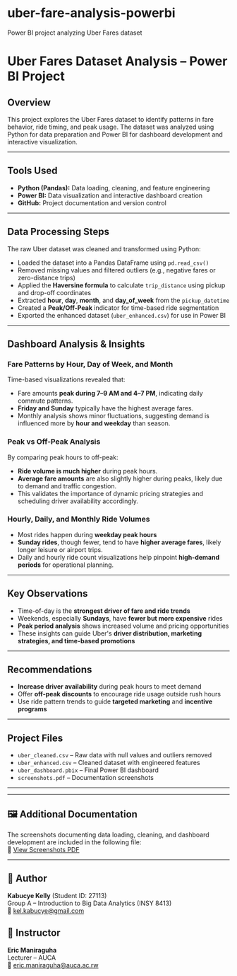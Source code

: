 # uber-fare-analysis-powerbi
Power BI project analyzing Uber Fares dataset
# Uber Fares Dataset Analysis – Power BI Project

## Overview
This project explores the Uber Fares dataset to identify patterns in fare behavior, ride timing, and peak usage. The dataset was analyzed using Python for data preparation and Power BI for dashboard development and interactive visualization.

---

## Tools Used
- **Python (Pandas):** Data loading, cleaning, and feature engineering
- **Power BI:** Data visualization and interactive dashboard creation
- **GitHub:** Project documentation and version control

---

## Data Processing Steps
The raw Uber dataset was cleaned and transformed using Python:

- Loaded the dataset into a Pandas DataFrame using `pd.read_csv()`
- Removed missing values and filtered outliers (e.g., negative fares or zero-distance trips)
- Applied the **Haversine formula** to calculate `trip_distance` using pickup and drop-off coordinates
- Extracted **hour**, **day**, **month**, and **day_of_week** from the `pickup_datetime`
- Created a **Peak/Off-Peak** indicator for time-based ride segmentation
- Exported the enhanced dataset (`uber_enhanced.csv`) for use in Power BI

---

##  Dashboard Analysis & Insights

### Fare Patterns by Hour, Day of Week, and Month
Time-based visualizations revealed that:
- Fare amounts **peak during 7–9 AM and 4–7 PM**, indicating daily commute patterns.
- **Friday and Sunday** typically have the highest average fares.
- Monthly analysis shows minor fluctuations, suggesting demand is influenced more by **hour and weekday** than season.

### Peak vs Off-Peak Analysis
By comparing peak hours to off-peak:
- **Ride volume is much higher** during peak hours.
- **Average fare amounts** are also slightly higher during peaks, likely due to demand and traffic congestion.
- This validates the importance of dynamic pricing strategies and scheduling driver availability accordingly.

### Hourly, Daily, and Monthly Ride Volumes
- Most rides happen during **weekday peak hours**
- **Sunday rides**, though fewer, tend to have **higher average fares**, likely longer leisure or airport trips.
- Daily and hourly ride count visualizations help pinpoint **high-demand periods** for operational planning.

---

## Key Observations
- Time-of-day is the **strongest driver of fare and ride trends**
- Weekends, especially **Sundays**, have **fewer but more expensive** rides
- **Peak period analysis** shows increased volume and pricing opportunities
- These insights can guide Uber's **driver distribution, marketing strategies, and time-based promotions**

---

## Recommendations
- **Increase driver availability** during peak hours to meet demand
- Offer **off-peak discounts** to encourage ride usage outside rush hours
- Use ride pattern trends to guide **targeted marketing** and **incentive programs**

---

## Project Files
- `uber_cleaned.csv` – Raw data with null values and outliers removed
- `uber_enhanced.csv` – Cleaned dataset with engineered features
- `uber_dashboard.pbix` – Final Power BI dashboard
- `screenshots.pdf` – Documentation screenshots

---


---

## 🖼️ Additional Documentation

The screenshots documenting data loading, cleaning, and dashboard development are included in the following file:  
🔗 [View Screenshots PDF](./screenshots.pdf)

---

## 👤 Author
**Kabucye Kelly** (Student ID: 27113)  
Group A – Introduction to Big Data Analytics (INSY 8413)  
📧 kel.kabucye@gmail.com

## 📘 Instructor
**Eric Maniraguha**  
Lecturer – AUCA  
📧 [eric.maniraguha@auca.ac.rw](mailto:eric.maniraguha@auca.ac.rw)


